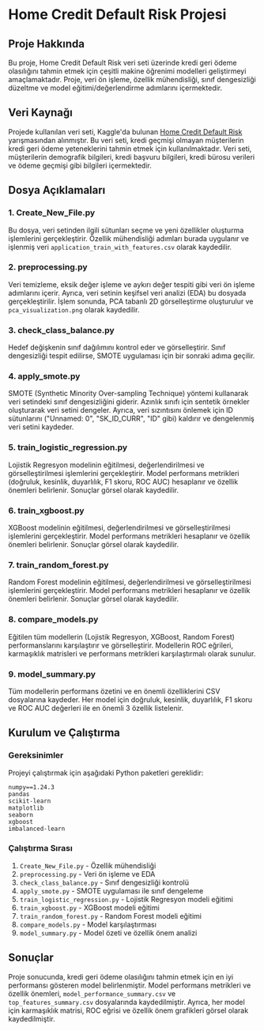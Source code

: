 # Home Credit Default Risk Projesi

## Proje Hakkında
Bu proje, Home Credit Default Risk veri seti üzerinde kredi geri ödeme olasılığını tahmin etmek için çeşitli makine öğrenimi modelleri geliştirmeyi amaçlamaktadır. Proje, veri ön işleme, özellik mühendisliği, sınıf dengesizliği düzeltme ve model eğitimi/değerlendirme adımlarını içermektedir.

## Veri Kaynağı
Projede kullanılan veri seti, Kaggle'da bulunan [Home Credit Default Risk](https://www.kaggle.com/c/home-credit-default-risk) yarışmasından alınmıştır. Bu veri seti, kredi geçmişi olmayan müşterilerin kredi geri ödeme yeteneklerini tahmin etmek için kullanılmaktadır. Veri seti, müşterilerin demografik bilgileri, kredi başvuru bilgileri, kredi bürosu verileri ve ödeme geçmişi gibi bilgileri içermektedir.

## Dosya Açıklamaları

### 1. Create_New_File.py
Bu dosya, veri setinden ilgili sütunları seçme ve yeni özellikler oluşturma işlemlerini gerçekleştirir. Özellik mühendisliği adımları burada uygulanır ve işlenmiş veri `application_train_with_features.csv` olarak kaydedilir.

### 2. preprocessing.py
Veri temizleme, eksik değer işleme ve aykırı değer tespiti gibi veri ön işleme adımlarını içerir. Ayrıca, veri setinin keşifsel veri analizi (EDA) bu dosyada gerçekleştirilir. İşlem sonunda, PCA tabanlı 2D görselleştirme oluşturulur ve `pca_visualization.png` olarak kaydedilir.

### 3. check_class_balance.py
Hedef değişkenin sınıf dağılımını kontrol eder ve görselleştirir. Sınıf dengesizliği tespit edilirse, SMOTE uygulaması için bir sonraki adıma geçilir.

### 4. apply_smote.py
SMOTE (Synthetic Minority Over-sampling Technique) yöntemi kullanarak veri setindeki sınıf dengesizliğini giderir. Azınlık sınıfı için sentetik örnekler oluşturarak veri setini dengeler. Ayrıca, veri sızıntısını önlemek için ID sütunlarını ("Unnamed: 0", "SK_ID_CURR", "ID" gibi) kaldırır ve dengelenmiş veri setini kaydeder.

### 5. train_logistic_regression.py
Lojistik Regresyon modelinin eğitilmesi, değerlendirilmesi ve görselleştirilmesi işlemlerini gerçekleştirir. Model performans metrikleri (doğruluk, kesinlik, duyarlılık, F1 skoru, ROC AUC) hesaplanır ve özellik önemleri belirlenir. Sonuçlar görsel olarak kaydedilir.

### 6. train_xgboost.py
XGBoost modelinin eğitilmesi, değerlendirilmesi ve görselleştirilmesi işlemlerini gerçekleştirir. Model performans metrikleri hesaplanır ve özellik önemleri belirlenir. Sonuçlar görsel olarak kaydedilir.

### 7. train_random_forest.py
Random Forest modelinin eğitilmesi, değerlendirilmesi ve görselleştirilmesi işlemlerini gerçekleştirir. Model performans metrikleri hesaplanır ve özellik önemleri belirlenir. Sonuçlar görsel olarak kaydedilir.

### 8. compare_models.py
Eğitilen tüm modellerin (Lojistik Regresyon, XGBoost, Random Forest) performanslarını karşılaştırır ve görselleştirir. Modellerin ROC eğrileri, karmaşıklık matrisleri ve performans metrikleri karşılaştırmalı olarak sunulur.

### 9. model_summary.py
Tüm modellerin performans özetini ve en önemli özelliklerini CSV dosyalarına kaydeder. Her model için doğruluk, kesinlik, duyarlılık, F1 skoru ve ROC AUC değerleri ile en önemli 3 özellik listelenir.

## Kurulum ve Çalıştırma

### Gereksinimler
Projeyi çalıştırmak için aşağıdaki Python paketleri gereklidir:
```
numpy==1.24.3
pandas
scikit-learn
matplotlib
seaborn
xgboost
imbalanced-learn
```

### Çalıştırma Sırası
1. `Create_New_File.py` - Özellik mühendisliği
2. `preprocessing.py` - Veri ön işleme ve EDA
3. `check_class_balance.py` - Sınıf dengesizliği kontrolü
4. `apply_smote.py` - SMOTE uygulaması ile sınıf dengeleme
5. `train_logistic_regression.py` - Lojistik Regresyon modeli eğitimi
6. `train_xgboost.py` - XGBoost modeli eğitimi
7. `train_random_forest.py` - Random Forest modeli eğitimi
8. `compare_models.py` - Model karşılaştırması
9. `model_summary.py` - Model özeti ve özellik önem analizi

## Sonuçlar
Proje sonucunda, kredi geri ödeme olasılığını tahmin etmek için en iyi performansı gösteren model belirlenmiştir. Model performans metrikleri ve özellik önemleri, `model_performance_summary.csv` ve `top_features_summary.csv` dosyalarında kaydedilmiştir. Ayrıca, her model için karmaşıklık matrisi, ROC eğrisi ve özellik önem grafikleri görsel olarak kaydedilmiştir.
